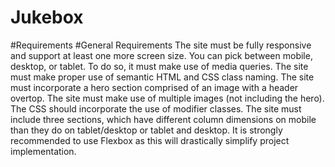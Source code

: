 # Jukebox
#Requirements
#General Requirements
The site must be fully responsive and support at least one more screen size. You can pick between mobile, desktop, or tablet.
To do so, it must make use of media queries.
The site must make proper use of semantic HTML and CSS class naming.
The site must incorporate a hero section comprised of an image with a header overtop.
The site must make use of multiple images (not including the hero).
The CSS should incorporate the use of modifier classes.
The site must include three sections, which have different column dimensions on mobile than they do on tablet/desktop or tablet and desktop.
It is strongly recommended to use Flexbox as this will drastically simplify project implementation.
